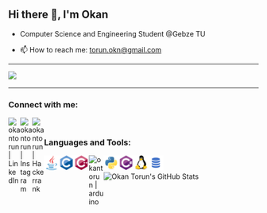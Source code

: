 
<h2 align="left">Hi there 👋, I'm Okan</h2>

* Computer Science and Engineering Student @Gebze TU

* 📫 How to reach me: torun.okn@gmail.com


---

<p align="left">
  <img src="https://github-readme-stats.vercel.app/api?username=okantorun&theme=onedark&hide=prs&count_private=true&show_icons=true&hide_border=true">
</p>

---

### Connect with me:

[<img align="left" alt="okantorun | LinkedIn" width="24px" src="https://cdn.jsdelivr.net/npm/simple-icons@v3/icons/linkedin.svg" />][linkedin]
[<img align="left" alt="okantorun | Instagram" width="24px" src="https://cdn.jsdelivr.net/npm/simple-icons@v3/icons/instagram.svg" />][instagram]
[<img align="left" alt="okantorun | Hackerrank" width="24px" src="https://cdn.jsdelivr.net/npm/simple-icons@3.13.0/icons/hackerrank.svg" />][hackerrank]
<br />
### Languages and Tools:
[<img align="left" alt="okantorun | Java" width="30px" src="https://raw.githubusercontent.com/devicons/devicon/master/icons/java/java-original.svg" />][java]
[<img align="left" alt="okantorun | C" width="30px" src="https://raw.githubusercontent.com/devicons/devicon/master/icons/c/c-original.svg" />][C]
[<img align="left" alt="okantorun | C++" width="30px" src="https://raw.githubusercontent.com/devicons/devicon/master/icons/cplusplus/cplusplus-original.svg" />][C++]
[<img align="left" alt="okantorun | arduino" width="30px" src="https://camo.githubusercontent.com/b3a1cdd20d0f308634ddd4598cdaa729c2d77047f51e66fa7206b9b4bac94c23/68747470733a2f2f63646e2e776f726c64766563746f726c6f676f2e636f6d2f6c6f676f732f61726475696e6f2d312e737667" />][arduino]
[<img align="left" alt="okantorun | python" width="30px" src="https://raw.githubusercontent.com/devicons/devicon/master/icons/python/python-original.svg" />][python]
[<img align="left" alt="okantorun | Csharp" width="30px" src="https://raw.githubusercontent.com/devicons/devicon/master/icons/csharp/csharp-original.svg" />][Csharp]
[<img align="left" alt="okantorun | linux" width="30px" src="https://raw.githubusercontent.com/devicons/devicon/master/icons/linux/linux-original.svg" />][linux]
[<img align="left" alt="okantorun | sql" width="30px" src="https://raw.githubusercontent.com/github/explore/80688e429a7d4ef2fca1e82350fe8e3517d3494d/topics/sql/sql.png" />][sql]




<br />
<br />

<img align="left" alt="Okan Torun's GitHub Stats"  src="https://github-readme-stats.vercel.app/api/top-langs/?username=okantorun&hide=html,CSS,JavaScript,Tex&layout=compact" />



[Csharp]: https://docs.microsoft.com/tr-tr/dotnet/csharp/
[python]: https://www.python.org/
[linux]: https://www.linux.org/
[sql]: https://www.sql.org/
[arduino]: https://www.arduino.cc/
[C++]: https://www.cplusplus.com/
[C]: https://www.cprogramming.com/
[java]: https://www.oracle.com/tr/java/technologies/javase-downloads.html
[twitter]: https://twitter.com/OTorun
[linkedin]: https://www.linkedin.com/in/okantorun/
[instagram]: https://www.instagram.com/okantorun/
[hackerrank]: https://www.hackerrank.com/torun_okn?hr_r=1
